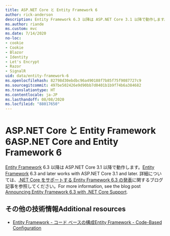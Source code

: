 ```yaml
---
title: ASP.NET Core と Entity Framework 6
author: rick-anderson
description: Entity Framework 6.3 以降は ASP.NET Core 3.1 以降で動作します。
ms.author: riande
ms.custom: mvc
ms.date: 7/14/2020
no-loc:
- cookie
- Cookie
- Blazor
- Identity
- Let's Encrypt
- Razor
- SignalR
uid: data/entity-framework-6
ms.openlocfilehash: 82798d30ebdbc96a490188f7b85f75f9087727c9
ms.sourcegitcommit: 497be502426e9d90bb7d0401b1b9f74b6a384682
ms.translationtype: HT
ms.contentlocale: ja-JP
ms.lasthandoff: 08/08/2020
ms.locfileid: "88017650"
---
```

# <a name="aspnet-core-and-entity-framework-6"></a><span data-ttu-id="74b2b-103">ASP.NET Core と Entity Framework 6</span><span class="sxs-lookup"><span data-stu-id="74b2b-103">ASP.NET Core and Entity Framework 6</span></span>

<span data-ttu-id="74b2b-104">[Entity Framework](/ef/ef6/) 6.3 以降は ASP.NET Core 3.1 以降で動作します。</span><span class="sxs-lookup"><span data-stu-id="74b2b-104">[Entity Framework](/ef/ef6/) 6.3 and later works with ASP.NET Core 3.1 and later.</span></span> <span data-ttu-id="74b2b-105">詳細については、[.NET Core をサポートする Entity Framework 6.3 の発表](https://devblogs.microsoft.com/dotnet/announcing-entity-framework-6-3-preview-with-net-core-support/)に関するブログ記事を参照してください。</span><span class="sxs-lookup"><span data-stu-id="74b2b-105">For more information, see the blog post [Announcing Entity Framework 6.3 with .NET Core Support](https://devblogs.microsoft.com/dotnet/announcing-entity-framework-6-3-preview-with-net-core-support/).</span></span>

## <a name="additional-resources"></a><span data-ttu-id="74b2b-106">その他の技術情報</span><span class="sxs-lookup"><span data-stu-id="74b2b-106">Additional resources</span></span>

* [<span data-ttu-id="74b2b-107">Entity Framework - コード ベースの構成</span><span class="sxs-lookup"><span data-stu-id="74b2b-107">Entity Framework - Code-Based Configuration</span></span>](/ef/ef6/fundamentals/configuring/code-based)
